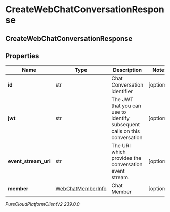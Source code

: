 # CreateWebChatConversationResponse

## CreateWebChatConversationResponse

## Properties

|Name | Type | Description | Notes|
|------------ | ------------- | ------------- | -------------|
| **id** | str | Chat Conversation identifier | [optional] |
| **jwt** | str | The JWT that you can use to identify subsequent calls on this conversation | [optional] |
| **event_stream_uri** | str | The URI which provides the conversation event stream. | [optional] |
| **member** | [WebChatMemberInfo](WebChatMemberInfo) | Chat Member | [optional] |



_PureCloudPlatformClientV2 239.0.0_
